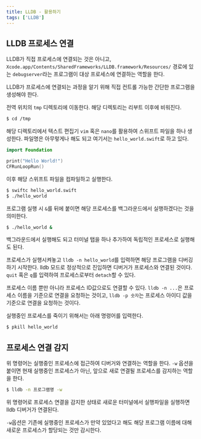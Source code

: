 ```yaml
---
title: LLDB - 활용하기
tags: ['LLDB']
---
```


## LLDB 프로세스 연결

LLDB가 직접 프로세스에 연결되는 것은 아니고, `Xcode.app/Contents/SharedFrameworks/LLDB.framework/Resources/` 경로에 있는 `debugserver`라는 프로그램이 대상 프로세스에 연결하는 역할을 한다.

LLDB가 프로세스에 연결되는 과정을 알기 위해 직접 컨트롤 가능한 간단한 프로그램을 생성해야 한다.

전역 위치의 `tmp` 디렉토리에 이동한다. 해당 디렉토리는 리부트 이후에 비워진다.

```bash
$ cd /tmp
```

해당 디렉토리에서 텍스트 편집기 `vim` 혹은 `nano`를 활용하여 스위프트 파일을 하나 생성한다. 파일명은 아무렇게나 해도 되고 여기서는 `hello_world.swift`로 하고 있다.

```swift
import Foundation

print("Hello World!")
CFRunLoopRun()
```

이후 해당 스위프트 파일을 컴파일하고 실행한다.

```bash
$ swiftc hello_world.swift
$ ./hello_world
```

프로그램 실행 시 `&`를 뒤에 붙이면 해당 프로세스를 백그라운드에서 실행하겠다는 것을 의미한다.

```bash
$ ./hello_world &
```

백그라운드에서 실행해도 되고 터미널 탭을 하나 추가하여 독립적인 프로세스로 실행해도 된다.

프로세스가 실행시켜놓고 `lldb -n hello_world`를 입력하면 해당 프로그램을 디버깅하기 시작한다. lldb 모드로 정상적으로 진입하면 디버거가 프로세스와 연결된 것이다. `quit` 혹은 `q`를 입력하여 프로세스로부터 `detach`할 수 있다.

프로세스 이름 뿐만 아니라 프로세스 ID값으로도 연결할 수 있다. `lldb -n ...`은 프로세스 이름을 기준으로 연결을 요청하는 것이고, `lldb -p 숫자`는 프로세스 아이디 값을 기준으로 연결을 요청하는 것이다.

실행중인 프로세스를 죽이기 위해서는 아래 명령어를 입력한다.

```bash
$ pkill hello_world
```

## 프로세스 연결 감지

위 명령어는 실행중인 프로세스에 접근하여 디버거와 연결하는 역할을 한다. `-w` 옵션을 붙이면 현재 실행중인 프로세스가 아닌, 앞으로 새로 연결될 프로세스를 감지하는 역할을 한다.

```bash
$ lldb -n 프로그램명 -w
```

위 명령어로 프로세스 연결을 감지한 상태로 새로운 터미널에서 실행파일을 실행하면 lldb 디버거가 연결된다.

`-w`옵션은 기존에 실행중인 프로세스가 만약 있었다고 해도 해당 프로그램 이름에 대해 새로운 프로세스가 할당되는 것만 감시한다.
